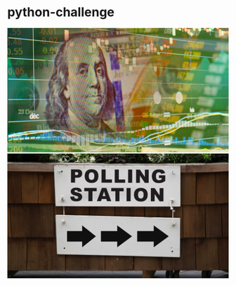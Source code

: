 # python-challenge
![alt test](https://github.com/jeffhoffmanmba/python-challenge/blob/master/PyBank/revenue-per-lead.png)
![alt test](https://github.com/jeffhoffmanmba/python-challenge/blob/master/PyPoll/img_Vote_counting.png)
